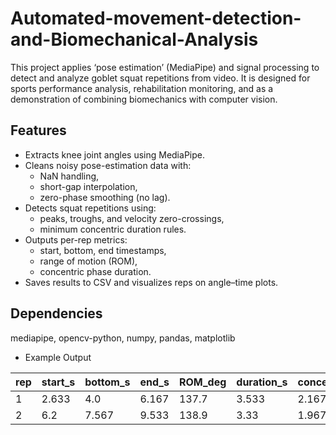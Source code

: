 # Automated-movement-detection-and-Biomechanical-Analysis
This project applies ‘pose estimation’ (MediaPipe) and signal processing to detect and analyze goblet squat repetitions from video. It is designed for sports performance analysis, rehabilitation monitoring, and as a demonstration of combining biomechanics with computer vision.
## Features
- Extracts knee joint angles using MediaPipe.
- Cleans noisy pose-estimation data with:
  - NaN handling,
  - short-gap interpolation,
  - zero-phase smoothing (no lag).
- Detects squat repetitions using:
  - peaks, troughs, and velocity zero-crossings,
  - minimum concentric duration rules.
- Outputs per-rep metrics:
  - start, bottom, end timestamps,
  - range of motion (ROM),
  - concentric phase duration.
- Saves results to CSV and visualizes reps on angle–time plots.

## Dependencies
mediapipe, opencv-python, numpy, pandas, matplotlib

- Example Output

| rep | start\_s | bottom\_s | end\_s | ROM\_deg | duration\_s | concentric\_s |
| --- | -------- | --------- | ------ | -------- | ----------- | ------------- |
| 1   | 2.633    | 4.0       | 6.167  | 137.7     | 3.533       | 2.167           |
| 2   | 6.2      | 7.567     | 9.533  | 138.9     | 3.33        | 1.967           |
